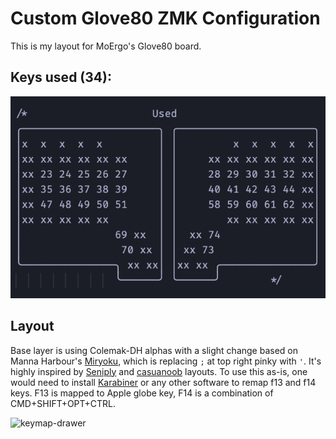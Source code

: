 # Custom Glove80 ZMK Configuration

This is my layout for MoErgo's Glove80 board.

## Keys used (34):

![Used keys](assets/used-keys.png)

## Layout

Base layer is using Colemak-DH alphas with a slight change based on Manna Harbour's [Miryoku](https://github.com/manna-harbour/miryoku), which is replacing `;` at top right pinky with `'`. It's highly inspired by [Seniply](https://github.com/stevep99/seniply) and [casuanoob](https://github.com/casuanoob/zmk-config-bkb) layouts.
To use this as-is, one would need to install [Karabiner](https://karabiner-elements.pqrs.org/) or any other software to remap f13 and f14 keys. F13 is mapped to Apple globe key, F14 is a combination of CMD+SHIFT+OPT+CTRL.

![keymap-drawer](assets/r4zen.keymap.svg)
